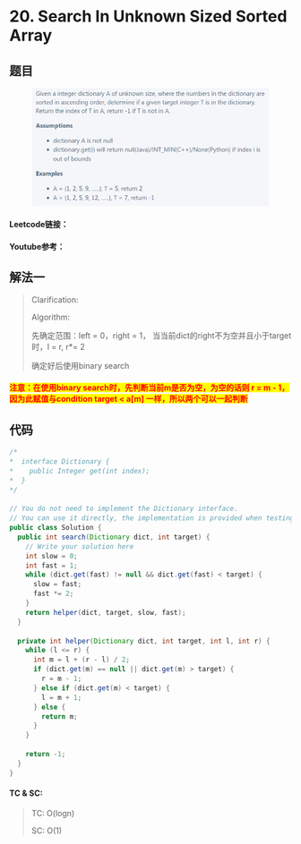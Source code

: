 # 20. Search In Unknown Sized Sorted Array

## 题目

<figure><img src="../../.gitbook/assets/image (4) (3).png" alt=""><figcaption></figcaption></figure>

#### Leetcode链接：

#### Youtube参考：

## 解法一

> Clarification:&#x20;
>
> Algorithm:&#x20;
>
> 先确定范围：left = 0，right = 1， 当当前dict的right不为空并且小于target时，l = r, r\*= 2
>
> 确定好后使用binary search

#### <mark style="color:red;">注意：在使用binary search时，先判断当前m是否为空，为空的话则 r = m - 1，因为此赋值与condition target < a\[m] 一样，所以两个可以一起判断</mark>

## 代码

```java
/*
*  interface Dictionary {
*    public Integer get(int index);
*  }
*/

// You do not need to implement the Dictionary interface.
// You can use it directly, the implementation is provided when testing your solution.
public class Solution {
  public int search(Dictionary dict, int target) {
    // Write your solution here
    int slow = 0;
    int fast = 1;
    while (dict.get(fast) != null && dict.get(fast) < target) {
      slow = fast;
      fast *= 2;
    }
    return helper(dict, target, slow, fast);
  }

  private int helper(Dictionary dict, int target, int l, int r) {
    while (l <= r) {
      int m = l + (r - l) / 2;
      if (dict.get(m) == null || dict.get(m) > target) {
        r = m - 1;
      } else if (dict.get(m) < target) {
        l = m + 1;
      } else {
        return m;
      }
    }

    return -1;
  }
}
```

#### TC & SC:&#x20;

> TC: O(logn)
>
> SC: O(1)

